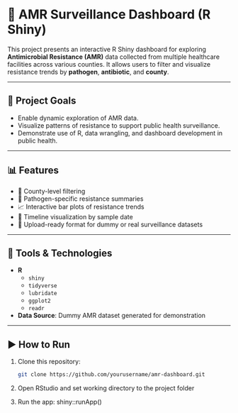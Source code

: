 # 🦠 AMR Surveillance Dashboard (R Shiny)

This project presents an interactive R Shiny dashboard for exploring **Antimicrobial Resistance (AMR)** data collected from multiple healthcare facilities across various counties. It allows users to filter and visualize resistance trends by **pathogen**, **antibiotic**, and **county**.

---

## 📌 Project Goals

- Enable dynamic exploration of AMR data.
- Visualize patterns of resistance to support public health surveillance.
- Demonstrate use of R, data wrangling, and dashboard development in public health.

---

## 📊 Features

- 📍 County-level filtering
- 🧫 Pathogen-specific resistance summaries
- 📈 Interactive bar plots of resistance trends
- 📆 Timeline visualization by sample date
- 💾 Upload-ready format for dummy or real surveillance datasets

---

## 🧰 Tools & Technologies

- **R**
  - `shiny`
  - `tidyverse`
  - `lubridate`
  - `ggplot2`
  - `readr`
- **Data Source**: Dummy AMR dataset generated for demonstration

---

## ▶️ How to Run

1. Clone this repository:
   ```bash
   git clone https://github.com/yourusername/amr-dashboard.git

2. Open RStudio and set working directory to the project folder

3. Run the app:
   shiny::runApp()


